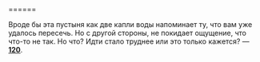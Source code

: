 ======

Вроде бы эта пустыня как две капли воды напоминает ту, что вам уже удалось пересечь. Но с другой стороны, не покидает ощущение, что что-то не так. Но что? Идти стало труднее или это только кажется? — [**120**](#n_120).

